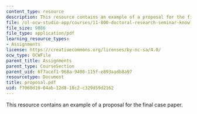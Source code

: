 ```yaml
---
content_type: resource
description: This resource contains an example of a proposal for the final case paper.
file: /ol-ocw-studio-app/courses/11-800-doctoral-research-seminar-knowledge-in-the-public-arena-spring-2007/f7060d1004ab12d818c2c329d59d2162_proposal.pdf
file_size: 9886
file_type: application/pdf
learning_resource_types:
- Assignments
license: https://creativecommons.org/licenses/by-nc-sa/4.0/
ocw_type: OCWFile
parent_title: Assignments
parent_type: CourseSection
parent_uid: 6f7acef1-968a-9408-115f-e893aadb8a97
resourcetype: Document
title: proposal.pdf
uid: f7060d10-04ab-12d8-18c2-c329d59d2162
---
```

This resource contains an example of a proposal for the final case paper.